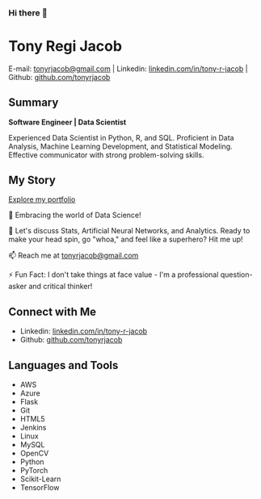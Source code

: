 ### Hi there 👋

# Tony Regi Jacob
E-mail: tonyrjacob@gmail.com |
Linkedin: [linkedin.com/in/tony-r-jacob](linkedin.com/in/tony-r-jacob) | Github: [github.com/tonyrjacob](github.com/tonyrjacob)
                                  
## Summary

**Software Engineer | Data Scientist**

Experienced Data Scientist in Python, R, and SQL. Proficient in Data Analysis, Machine Learning Development, and Statistical Modeling. Effective communicator with strong problem-solving skills.

## My Story

[Explore my portfolio]((https://tonyrjacob.github.io/))

🌱 Embracing the world of Data Science!

💬 Let's discuss Stats, Artificial Neural Networks, and Analytics. Ready to make your head spin, go "whoa," and feel like a superhero? Hit me up!

📫 Reach me at tonyrjacob@gmail.com

⚡ Fun Fact: I don't take things at face value - I'm a professional question-asker and critical thinker!

## Connect with Me

- Linkedin: [linkedin.com/in/tony-r-jacob](linkedin.com/in/tony-r-jacob)
- Github: [github.com/tonyrjacob](github.com/tonyrjacob)

## Languages and Tools

- AWS
- Azure
- Flask
- Git
- HTML5
- Jenkins
- Linux
- MySQL
- OpenCV
- Python
- PyTorch
- Scikit-Learn
- TensorFlow

